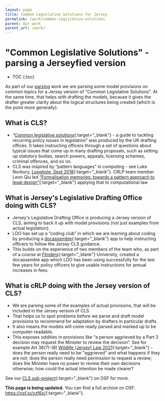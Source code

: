 ```yaml
---
layout: page
title: Common Legislative Solutions for Jersey
permalink: /work/common-legislative-solutions
parent: Our work
parent_url: /work/
---
```


# "Common Legislative Solutions" - parsing a Jerseyfied version

* TOC 
{:toc}

As part of our [parsing](/parsing-exercises) work we are parsing some model provisions on common topics for a Jersey version of "Common Legislative Solutions". At the same time, that helps with drafting the models, because it gives the drafter greater clarity about the logical structures being created (which is the point more generally).

## What is CLS?
* “[Common legislative solutions](https://www.gov.uk/government/publications/common-legislative-solutions-a-guide-to-tackling-recurring-policy-issues-in-legislation){:target="_blank"} - a guide to tackling recurring policy issues in legislation” was produced by the UK drafting offices. It takes instructing officers through a set of questions about typical issues that come up in many drafting proposals, such as setting up statutory bodies, search powers, appeals, licensing schemes, criminal offences, and so on. 
* CLS was inspired by “pattern languages” in computing - see Luke Norbury, [Loophole, Sept 2018](https://www.calc.ngo/publications/loopholes){:target="_blank"}. CRLP team member Leon Qiu led [“Formalisation memories: towards a pattern approach to legal design”](https://jusletter-it.weblaw.ch/issues/2024/28-Maerz-2024/formalisation-memori_15306e8304.html__ONCE&login=false){:target="_blank"} applying that to computational law

## What is Jersey's Legislative Drafting Office doing with CLS?
* Jersey's Legislative Drafting Office is producing a Jersey version of CLS, aiming to back it up with model provisions (not just examples from actual legislation).
* LDO has set up a “coding club” in which we are learning about coding by producing a [docassemble](https://docassemble.org/){:target="_blank"} app to help instructing officers to follow the Jersey CLS guidance.
* This builds on the experience of two members of the team who, as part of a course at [Flinders](https://docassemble.flinders.edu.au/interview?i=docassemble.FlindersUniDocassembleFrontPage:data/questions/main.yml){:target="_blank"} University, created a docassemble app which LDO has been using successfully for the last few years for policy officers to give usable instructions for annual increases in fees.

## What is cRLP doing with the Jersey version of CLS?
* We are parsing some of the examples of actual provisions, that will be included in the Jersey version of CLS.
* That helps us to spot problems before we parse and draft model provisions to recommend for adaptation by drafters in particular drafts.
* It also means the models will come ready parsed and marked up to be computer-readable.
* This exposes oddities in provisions like “a person aggrieved by a Part 3 decision may request the Minister to review the decision”. See for example Art 36(7)-(8) [Wildlife (Jersey) Law 2021](https://www.jerseylaw.je/laws/current/Pages/02.950.aspx){:target="_blank"} - does the person really need to be "aggrieved" and what happens if they are not; does the person really need permission to request a review; does the Minister have no power to review their own decisions otherwise; how could the actual intention be made clearer?

See our [CLS sub-project](https://osf.io/ywq82/){:target="_blank"} on OSF for more.

**This page is being updated.** You can find a full archive on OSF: <https://osf.io/yzf6x/>{:target="_blank"}.
